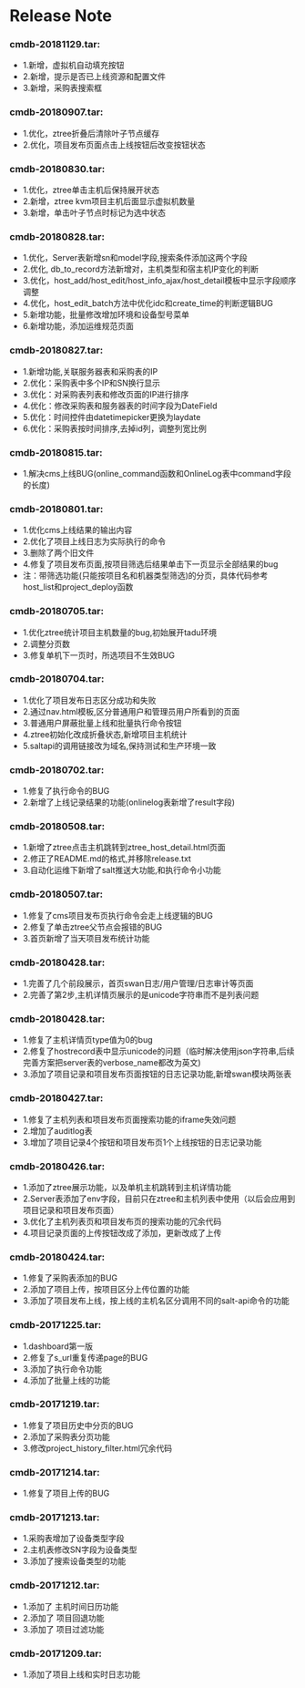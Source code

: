 # Release Note

### cmdb-20181129.tar:
* 1.新增，虚拟机自动填充按钮
* 2.新增，提示是否已上线资源和配置文件
* 3.新增，采购表搜索框

### cmdb-20180907.tar:
* 1.优化，ztree折叠后清除叶子节点缓存
* 2.优化，项目发布页面点击上线按钮后改变按钮状态

### cmdb-20180830.tar:
* 1.优化，ztree单击主机后保持展开状态
* 2.新增，ztree kvm项目主机后面显示虚拟机数量
* 3.新增，单击叶子节点时标记为选中状态

### cmdb-20180828.tar:
* 1.优化，Server表新增sn和model字段,搜索条件添加这两个字段
* 2.优化, db_to_record方法新增对，主机类型和宿主机IP变化的判断
* 3.优化，host_add/host_edit/host_info_ajax/host_detail模板中显示字段顺序调整
* 4.优化，host_edit_batch方法中优化idc和create_time的判断逻辑BUG
* 5.新增功能，批量修改增加环境和设备型号菜单
* 6.新增功能，添加运维规范页面

### cmdb-20180827.tar:
* 1.新增功能,关联服务器表和采购表的IP
* 2.优化：采购表中多个IP和SN换行显示
* 3.优化：对采购表列表和修改页面的IP进行排序
* 4.优化：修改采购表和服务器表的时间字段为DateField
* 5.优化：时间控件由datetimepicker更换为laydate
* 6.优化：采购表按时间排序,去掉id列，调整列宽比例

### cmdb-20180815.tar:
* 1.解决cms上线BUG(online_command函数和OnlineLog表中command字段的长度)

### cmdb-20180801.tar:
* 1.优化cms上线结果的输出内容
* 2.优化了项目上线日志为实际执行的命令
* 3.删除了两个旧文件
* 4.修复了项目发布页面,按项目筛选后结果单击下一页显示全部结果的bug
* 注：带筛选功能(只能按项目名和机器类型筛选)的分页，具体代码参考host_list和project_deploy函数

### cmdb-20180705.tar:
* 1.优化ztree统计项目主机数量的bug,初始展开tadu环境
* 2.调整分页数
* 3.修复单机下一页时，所选项目不生效BUG

### cmdb-20180704.tar:
* 1.优化了项目发布日志区分成功和失败
* 2.通过nav.html模板,区分普通用户和管理员用户所看到的页面
* 3.普通用户屏蔽批量上线和批量执行命令按钮
* 4.ztree初始化改成折叠状态,新增项目主机统计
* 5.saltapi的调用链接改为域名,保持测试和生产环境一致

### cmdb-20180702.tar:
* 1.修复了执行命令的BUG
* 2.新增了上线记录结果的功能(onlinelog表新增了result字段)

### cmdb-20180508.tar:
* 1.新增了ztree点击主机跳转到ztree_host_detail.html页面
* 2.修正了README.md的格式,并移除release.txt
* 3.自动化运维下新增了salt推送大功能,和执行命令小功能

### cmdb-20180507.tar:
* 1.修复了cms项目发布页执行命令会走上线逻辑的BUG
* 2.修复了单击ztree父节点会报错的BUG
* 3.首页新增了当天项目发布统计功能

### cmdb-20180428.tar:
* 1.完善了几个前段展示，首页swan日志/用户管理/日志审计等页面
* 2.完善了第2步,主机详情页展示的是unicode字符串而不是列表问题

### cmdb-20180428.tar:
* 1.修复了主机详情页type值为0的bug
* 2.修复了hostrecord表中显示unicode的问题（临时解决使用json字符串,后续完善方案把server表的verbose_name都改为英文)
* 3.添加了项目记录和项目发布页面按钮的日志记录功能,新增swan模块两张表

### cmdb-20180427.tar:
* 1.修复了主机列表和项目发布页面搜索功能的iframe失效问题
* 2.增加了auditlog表
* 3.增加了项目记录4个按钮和项目发布页1个上线按钮的日志记录功能

### cmdb-20180426.tar:
* 1.添加了ztree展示功能，以及单机主机跳转到主机详情功能
* 2.Server表添加了env字段，目前只在ztree和主机列表中使用（以后会应用到项目记录和项目发布页面）
* 3.优化了主机列表页和项目发布页的搜索功能的冗余代码
* 4.项目记录页面的上传按钮改成了添加，更新改成了上传

### cmdb-20180424.tar:
* 1.修复了采购表添加的BUG
* 2.添加了项目上传，按项目区分上传位置的功能
* 3.添加了项目发布上线，按上线的主机名区分调用不同的salt-api命令的功能

### cmdb-20171225.tar:
* 1.dashboard第一版
* 2.修复了s_url重复传递page的BUG
* 3.添加了执行命令功能
* 4.添加了批量上线的功能

### cmdb-20171219.tar:
* 1.修复了项目历史中分页的BUG
* 2.添加了采购表分页功能
* 3.修改project_history_filter.html冗余代码

### cmdb-20171214.tar:
* 1.修复了项目上传的BUG

### cmdb-20171213.tar:
* 1.采购表增加了设备类型字段
* 2.主机表修改SN字段为设备类型
* 3.添加了搜索设备类型的功能

### cmdb-20171212.tar:
* 1.添加了 主机时间日历功能
* 2.添加了 项目回退功能
* 3.添加了 项目过滤功能

### cmdb-20171209.tar:
* 1.添加了项目上线和实时日志功能






















